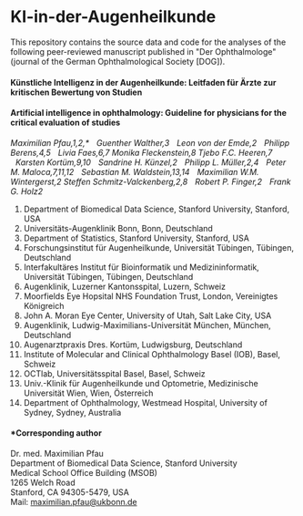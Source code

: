 # KI-in-der-Augenheilkunde

This repository contains the source data and code for the analyses of the following peer-reviewed manuscript published in "Der Ophthalmologe" (journal of the German Ophthalmological Society [DOG]).

#### Künstliche Intelligenz in der Augenheilkunde: Leitfaden für Ärzte zur kritischen Bewertung von Studien
#### Artificial intelligence in ophthalmology: Guideline for physicians for the critical evaluation of studies

_Maximilian Pfau,1,2,*  Guenther Walther,3  Leon von der Emde,2  Philipp Berens,4,5  Livia Faes,6,7  Monika Fleckenstein,8  Tjebo F.C. Heeren,7  Karsten Kortüm,9,10  Sandrine H. Künzel,2  Philipp L. Müller,2,4  Peter M. Maloca,7,11,12  Sebastian M. Waldstein,13,14  Maximilian W.M. Wintergerst,2 Steffen Schmitz-Valckenberg,2,8  Robert P. Finger,2  Frank G. Holz2_

1.	Department of Biomedical Data Science, Stanford University, Stanford, USA
2.	Universitäts-Augenklinik Bonn, Bonn, Deutschland
3.	Department of Statistics, Stanford University, Stanford, USA
4.	Forschungsinstitut für Augenheilkunde, Universität Tübingen, Tübingen, Deutschland
5.	Interfakultäres Institut für Bioinformatik und Medizininformatik, Universität Tübingen, Tübingen, Deutschland
6.	Augenklinik, Luzerner Kantonsspital, Luzern, Schweiz
7.	Moorfields Eye Hopsital NHS Foundation Trust, London, Vereinigtes Königreich
8.	John A. Moran Eye Center, University of Utah, Salt Lake City, USA
9.	Augenklinik, Ludwig-Maximilians-Universität München, München, Deutschland
10.	Augenarztpraxis Dres. Kortüm, Ludwigsburg, Deutschland
11.	Institute of Molecular and Clinical Ophthalmology Basel (IOB), Basel, Schweiz
12.	OCTlab, Universitätsspital Basel, Basel, Schweiz
13.	Univ.-Klinik für Augenheilkunde und Optometrie, Medizinische Universität Wien, Wien, Österreich
14.	Department of Ophthalmology, Westmead Hospital, University of Sydney, Sydney, Australia


#### *Corresponding author  
Dr. med. Maximilian Pfau  
Department of Biomedical Data Science, Stanford University  
Medical School Office Building (MSOB)  
1265 Welch Road  
Stanford, CA 94305-5479, USA  
Mail: maximilian.pfau@ukbonn.de
